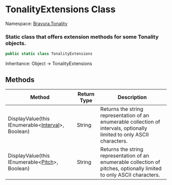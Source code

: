 # TonalityExtensions Class

Namespace: [Bravura.Tonality](./Bravura.Tonality.md)

### Static class that offers extension methods for some Tonality objects.

```csharp
public static class TonalityExtensions
```

Inheritance: Object -> TonalityExtensions

## Methods
| Method | Return Type | Description |
| --- | --- | --- |
| DisplayValue(this IEnumerable<[Interval](./Interval.md)>, Boolean) | String | Returns the string representation of an enumerable collection of intervals, optionally limited to only ASCII characters. |
| DisplayValue(this IEnumerable<[Pitch](./Pitch.md)>, Boolean) | String | Returns the string representation of an enumerable collection of pitches, optionally limited to only ASCII characters. |
